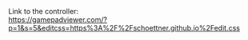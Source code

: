 Link to the controller:  
https://gamepadviewer.com/?p=1&s=5&editcss=https%3A%2F%2Fschoettner.github.io%2Fedit.css
